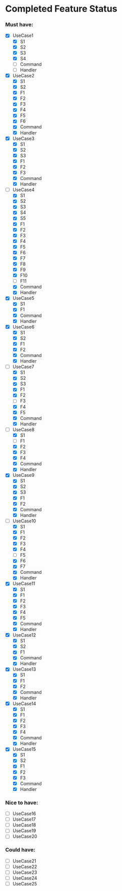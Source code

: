 ﻿
# Completed Feature Status

### Must have:
- [x] UseCase1
  - [x] S1
  - [x] S2
  - [x] S3
  - [x] S4
  - [ ] Command
  - [ ] Handler
- [x] UseCase2
  - [x] S1
  - [x] S2
  - [x] F1
  - [x] F2
  - [x] F3
  - [x] F4
  - [x] F5
  - [x] F6
  - [x] Command
  - [x] Handler
- [x] UseCase3
  - [x] S1
  - [x] S2
  - [x] S3
  - [x] F1
  - [x] F2
  - [x] F3
  - [x] Command
  - [x] Handler
- [ ] UseCase4
  - [x] S1
  - [x] S2
  - [x] S3
  - [x] S4
  - [x] S5
  - [x] F1
  - [x] F2
  - [x] F3
  - [x] F4
  - [x] F5
  - [x] F6
  - [x] F7
  - [x] F8
  - [x] F9
  - [x] F10
  - [ ] F11
  - [x] Command
  - [x] Handler
- [x] UseCase5
  - [x] S1
  - [x] F1
  - [x] Command
  - [x] Handler
- [x] UseCase6
  - [x] S1
  - [x] S2
  - [x] F1
  - [x] F2
  - [x] Command
  - [x] Handler
- [ ] UseCase7
  - [x] S1
  - [x] S2
  - [x] S3
  - [x] F1
  - [x] F2
  - [ ] F3
  - [x] F4
  - [x] F5
  - [x] Command
  - [x] Handler
- [ ] UseCase8
  - [x] S1
  - [ ] F1
  - [x] F2
  - [x] F3
  - [x] F4
  - [x] Command
  - [x] Handler
- [x] UseCase9
  - [x] S1
  - [x] S2
  - [x] S3
  - [x] F1
  - [x] F2
  - [x] Command
  - [x] Handler
- [ ] UseCase10
  - [x] S1
  - [x] F1
  - [x] F2
  - [x] F3
  - [x] F4
  - [ ] F5
  - [x] F6
  - [x] F7
  - [x] Command
  - [x] Handler
- [x] UseCase11
  - [x] S1
  - [x] F1
  - [x] F2
  - [x] F3
  - [x] F4
  - [x] F5
  - [x] Command
  - [x] Handler
- [x] UseCase12
  - [x] S1
  - [x] S2
  - [x] F1
  - [x] Command
  - [x] Handler
- [x] UseCase13
  - [x] S1
  - [x] F1
  - [x] F2
  - [x] Command
  - [x] Handler
- [x] UseCase14
  - [x] S1
  - [x] F1
  - [x] F2
  - [x] F3
  - [x] F4
  - [x] Command
  - [x] Handler
- [x] UseCase15
  - [x] S1
  - [x] S2
  - [x] F1
  - [x] F2
  - [x] F3
  - [x] Command
  - [x] Handler

### Nice to have:
- [ ] UseCase16
- [ ] UseCase17
- [ ] UseCase18
- [ ] UseCase19
- [ ] UseCase20

### Could have:
- [ ] UseCase21
- [ ] UseCase22
- [ ] UseCase23
- [ ] UseCase24
- [ ] UseCase25